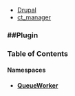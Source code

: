 

- [Drupal](../namespaces/drupal.md)
- [ct_manager](../namespaces/drupal-ct-manager.md)


### ##Plugin




### Table of Contents


#### Namespaces
- **[QueueWorker](../namespaces/drupal-ct-manager-plugin-queueworker.md)**















